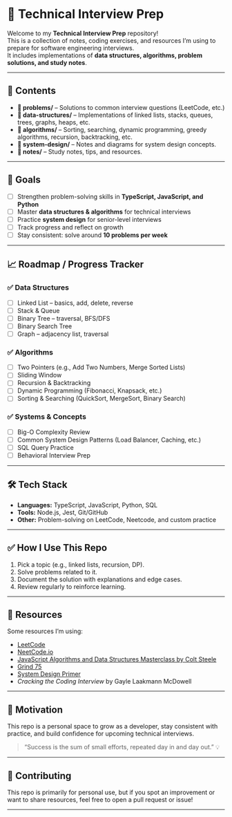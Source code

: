 # 🧩 Technical Interview Prep

Welcome to my **Technical Interview Prep** repository!  
This is a collection of notes, coding exercises, and resources I’m using to prepare for software engineering interviews.  
It includes implementations of **data structures, algorithms, problem solutions, and study notes**.

---

## 📌 Contents
- **📂 problems/** – Solutions to common interview questions (LeetCode, etc.)
- **📂 data-structures/** – Implementations of linked lists, stacks, queues, trees, graphs, heaps, etc.
- **📂 algorithms/** – Sorting, searching, dynamic programming, greedy algorithms, recursion, backtracking, etc.
- **📂 system-design/** – Notes and diagrams for system design concepts.
- **📂 notes/** – Study notes, tips, and resources.

---

## 🚀 Goals
- [ ] Strengthen problem-solving skills in **TypeScript, JavaScript, and Python**
- [ ] Master **data structures & algorithms** for technical interviews
- [ ] Practice **system design** for senior-level interviews
- [ ] Track progress and reflect on growth
- [ ] Stay consistent: solve around **10 problems per week**

---

## 📈 Roadmap / Progress Tracker

### ✅ Data Structures
- [ ] Linked List – basics, add, delete, reverse
- [ ] Stack & Queue
- [ ] Binary Tree – traversal, BFS/DFS
- [ ] Binary Search Tree
- [ ] Graph – adjacency list, traversal

### ✅ Algorithms
- [ ] Two Pointers (e.g., Add Two Numbers, Merge Sorted Lists)
- [ ] Sliding Window
- [ ] Recursion & Backtracking
- [ ] Dynamic Programming (Fibonacci, Knapsack, etc.)
- [ ] Sorting & Searching (QuickSort, MergeSort, Binary Search)

### ✅ Systems & Concepts
- [ ] Big-O Complexity Review
- [ ] Common System Design Patterns (Load Balancer, Caching, etc.)
- [ ] SQL Query Practice
- [ ] Behavioral Interview Prep

---

## 🛠️ Tech Stack
- **Languages:** TypeScript, JavaScript, Python, SQL
- **Tools:** Node.js, Jest, Git/GitHub
- **Other:** Problem-solving on LeetCode, Neetcode, and custom practice

---

## ✅ How I Use This Repo
1. Pick a topic (e.g., linked lists, recursion, DP).
2. Solve problems related to it.
3. Document the solution with explanations and edge cases.
4. Review regularly to reinforce learning.

---

## 📖 Resources
Some resources I’m using:
- [LeetCode](https://leetcode.com/)
- [NeetCode.io](https://neetcode.io/)
- [JavaScript Algorithms and Data Structures Masterclass by Colt Steele](https://www.udemy.com/share/101XY23@Gk000OZ9bv1iUIAOlnDuY2CuhInAvM0sQwqvX7a4k0Bbf9lWtqfefo1AasDbstixsA==/)
- [Grind 75](https://www.techinterviewhandbook.org/grind75/)
- [System Design Primer](https://github.com/donnemartin/system-design-primer)
- *Cracking the Coding Interview* by Gayle Laakmann McDowell

---

## 🌟 Motivation
This repo is a personal space to grow as a developer, stay consistent with practice, and build confidence for upcoming technical interviews.  

> “Success is the sum of small efforts, repeated day in and day out.” 💡

---

## 🤝 Contributing
This repo is primarily for personal use, but if you spot an improvement or want to share resources, feel free to open a pull request or issue!

---
